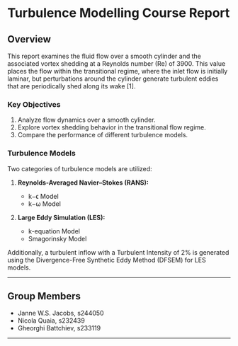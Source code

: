 # Turbulence Modelling Course Report

## Overview
This report examines the fluid flow over a smooth cylinder and the associated vortex shedding at a Reynolds number (Re) of 3900. This value places the flow within the transitional regime, where the inlet flow is initially laminar, but perturbations around the cylinder generate turbulent eddies that are periodically shed along its wake [1].

### Key Objectives
1. Analyze flow dynamics over a smooth cylinder.
2. Explore vortex shedding behavior in the transitional flow regime.
3. Compare the performance of different turbulence models.

### Turbulence Models
Two categories of turbulence models are utilized:

1. **Reynolds-Averaged Navier–Stokes (RANS):**
   - k−ϵ Model
   - k−ω Model

2. **Large Eddy Simulation (LES):**
   - k-equation Model
   - Smagorinsky Model

Additionally, a turbulent inflow with a Turbulent Intensity of 2% is generated using the Divergence-Free Synthetic Eddy Method (DFSEM) for LES models.

---

## Group Members
- Janne W.S. Jacobs, s244050
- Nicola Quaia, s232439
- Gheorghi Battchiev, s233119

---